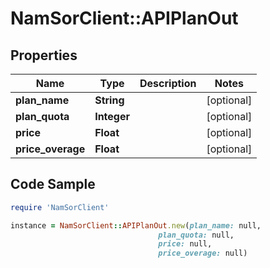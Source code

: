 # NamSorClient::APIPlanOut

## Properties
Name | Type | Description | Notes
------------ | ------------- | ------------- | -------------
**plan_name** | **String** |  | [optional] 
**plan_quota** | **Integer** |  | [optional] 
**price** | **Float** |  | [optional] 
**price_overage** | **Float** |  | [optional] 

## Code Sample

```ruby
require 'NamSorClient'

instance = NamSorClient::APIPlanOut.new(plan_name: null,
                                 plan_quota: null,
                                 price: null,
                                 price_overage: null)
```


